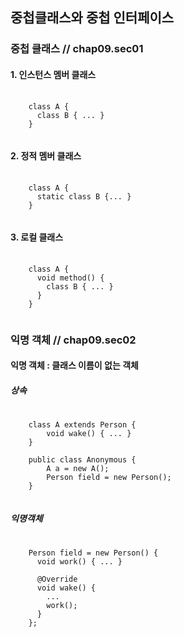 ## 중첩클래스와 중첩 인터페이스

### 중첩 클래스  // chap09.sec01

#### 1. 인스턴스 멤버 클래스
<pre>
  <code>
    class A {
      class B { ... }
    }
  </code>
</pre>

#### 2. 정적 멤버 클래스
<pre>
  <code>
    class A {
      static class B {... }
    }
  </code>
</pre>

#### 3. 로컬 클래스
<pre>
  <code>
    class A {
      void method() {
        class B { ... }
      }
    }
  </code>
</pre>

### 익명 객체    // chap09.sec02

#### 익명 객체 : 클래스 이름이 없는 객체
##### 상속
<pre>
  <code>
    class A extends Person {
        void wake() { ... }
    }

    public class Anonymous {
        A a = new A();
        Person field = new Person();
    }
  </code>
</pre>

##### 익명객체
<pre>
  <code>
    Person field = new Person() {
      void work() { ...	}
  
      @Override
      void wake() { 
        ...
        work();
      }
    };
  </code>
</pre>
